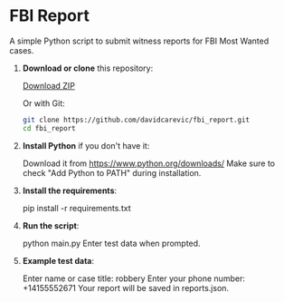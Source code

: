 # FBI Report

A simple Python script to submit witness reports for FBI Most Wanted cases.

1. **Download or clone** this repository:

    [Download ZIP](https://github.com/davidcarevic/fbi_report/archive/refs/heads/master.zip)

   Or with Git:

   ```bash
   git clone https://github.com/davidcarevic/fbi_report.git
   cd fbi_report

2. **Install Python** if you don't have it:

    Download it from https://www.python.org/downloads/
    Make sure to check "Add Python to PATH" during installation.

3. **Install the requirements**:

    pip install -r requirements.txt

4. **Run the script**:

    python main.py
    Enter test data when prompted.

5. **Example test data**:

    Enter name or case title: robbery
    Enter your phone number: +14155552671
    Your report will be saved in reports.json.